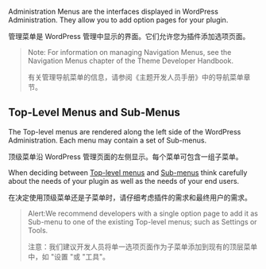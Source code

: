 Administration Menus are the interfaces displayed in WordPress Administration. They allow you to add option pages for your plugin.

管理菜单是 WordPress 管理中显示的界面。它们允许您为插件添加选项页面。

> Note: For information on managing Navigation Menus, see the Navigation Menus chapter of the Theme Developer Handbook.
>
> 有关管理导航菜单的信息，请参阅《主题开发人员手册》中的导航菜单章节。



## Top-Level Menus and Sub-Menus

The Top-level menus are rendered along the left side of the WordPress Administration. Each menu may contain a set of Sub-menus.

顶级菜单沿 WordPress 管理页面的左侧显示。每个菜单可包含一组子菜单。

When deciding between [Top-level menus](https://developer.wordpress.org/plugins/administration-menus/top-level-menus/) and [Sub-menus](https://developer.wordpress.org/plugins/administration-menus/sub-menus/) think carefully about the needs of your plugin as well as the needs of your end users.

在决定使用顶级菜单还是子菜单时，请仔细考虑插件的需求和最终用户的需求。

> Alert:We recommend developers with a single option page to add it as Sub-menu to one of the existing Top-level menus; such as Settings or Tools.
>
> 注意：我们建议开发人员将单一选项页面作为子菜单添加到现有的顶层菜单中，如 "设置 "或 "工具"。